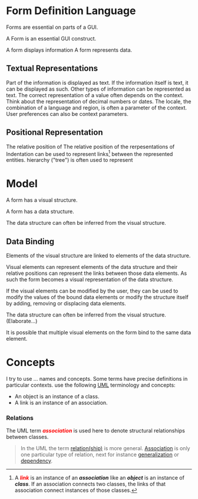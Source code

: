 # Form Definition Language
Forms are essential on parts of a GUI.

A Form is an essential GUI construct.

A form displays information 
A form represents data.

## Textual Representations
Part of the information is displayed as text. 
If the information itself is text, it can be displayed as such.
Other types of information can be represented as text. The correct representation of a value often depends on the context. Think about the representation of decimal numbers or dates. The locale, the combination of a language and region, is often a parameter of the context. User preferences can also be context parameters.

## Positional Representation
The relative position of 
The relative position of the rerpesentations of 
Indentation can be used to represent links[^1] between the represented entities.  hierarchy ("tree") is often used to represent 

# Model
A form has a visual structure.

A form has a data structure.

The data structure can often be inferred from the visual structure.


## Data Binding
Elements of the visual structure are linked to elements of the data structure.

Visual elements can represent elements of the data structure and their relative positions can represent the links between those data elements. As such the form becomes a visual representation of the data structure.

If the visual elements can be modified by the user, they can be used to modify the values of the bound data elements or modify the structure itself by adding, removing or displacing data elements. 

The data structure can often be inferred from the visual structure. (Elaborate...)

It is possible that multiple visual elements on the form bind to the same data element.

# Concepts
I try to use ... names and concepts. Some terms have precise definitions in particular contexts. use the following [UML](https://en.wikipedia.org/wiki/Unified_Modeling_Language) terminology and concepts:
- An object is an instance of a class.
- A link is an instance of an association.
### Relations
The UML term <span class="concept" style="color: red; font-weight: bold; font-style: italic">association</span> is used here to denote structural relationships between classes. 

> In the UML the term [relation(ship)](https://www.ibm.com/docs/en/rational-soft-arch/9.5?topic=diagrams-relationships-in-class) is more general. [Association](https://www.uml-diagrams.org/association.html) is only one particular type of relation, next for instance [generalization](https://www.uml-diagrams.org/generalization.html) or [dependency](https://en.wikipedia.org/wiki/Dependency_(UML)).

[^1]: A <span class="concept" style="color: red; font-weight: bold; font-style: italic">link</span> is an instance of an ***association*** like an ***object*** is an instance of ***class***. If an association connects two classes, the links of that association connect instances of those classes.